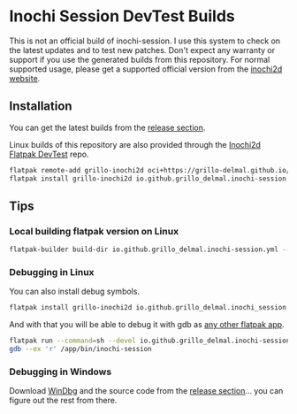 # Inochi Session DevTest Builds

This is not an official build of inochi-session. I use this system to check on the latest updates and to test new patches.
Don't expect any warranty or support if you use the generated builds from this repository.
For normal supported usage, please get a supported official version from the [inochi2d website](https://inochi2d.com/#download).

## Installation

You can get the latest builds from the [release section](https://github.com/grillo-delmal/inochi-session-devtest/releases/tag/nightly).

Linux builds of this repository are also provided through the [Inochi2d Flatpak DevTest](https://github.com/grillo-delmal/inochi2d-flatpak-devtest) repo.

```sh
flatpak remote-add grillo-inochi2d oci+https://grillo-delmal.github.io//inochi2d-flatpak-devtest
flatpak install grillo-inochi2d io.github.grillo_delmal.inochi-session
```

## Tips

### Local building flatpak version on Linux

```sh
flatpak-builder build-dir io.github.grillo_delmal.inochi-session.yml --force-clean
```

### Debugging in Linux

You can also install debug symbols.

```sh
flatpak install grillo-inochi2d io.github.grillo_delmal.inochi_session.Debug
```

And with that you will be able to debug it with gdb as [any other flatpak app](https://docs.flatpak.org/en/latest/debugging.html).

```sh
flatpak run --command=sh --devel io.github.grillo_delmal.inochi-session
gdb --ex 'r' /app/bin/inochi-session
```
### Debugging in Windows

Download [WinDbg](http://www.windbg.org/) and the source code from the [release section](https://github.com/grillo-delmal/inochi-session-devtest/releases/tag/nightly)... you can figure out the rest from there.
